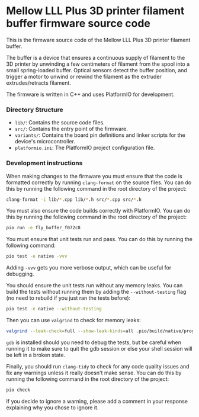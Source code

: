 # Mellow LLL Plus 3D printer filament buffer firmware source code

This is the firmware source code of the Mellow LLL Plus 3D printer filament buffer.

The buffer is a device that ensures a continuous supply of filament to the 3D printer by unwinding a few centimeters of
filament from the spool into a small spring-loaded buffer. Optical sensors detect the buffer position, and trigger a
motor to unwind or rewind the filament as the extruder extrudes/retracts filament.

The firmware is written in C++ and uses PlatformIO for development.

### Directory Structure

- `lib/`: Contains the source code files.
- `src/`: Contains the entry point of the firmware.
- `variants/`: Contains the board pin definitions and linker scripts for the device's microcontroller.
- `platformio.ini`: The PlatformIO project configuration file.

### Development instructions

When making changes to the firmware you must ensure that the code is formatted correctly by running `clang-format` on
the source files. You can do this by running the following command in the root directory of the project:

```bash
clang-format -i lib/*.cpp lib/*.h src/*.cpp src/*.h
```

You must also ensure the code builds correctly with PlatformIO. You can do this by running the following command in the
root directory of the project:

```bash
pio run -e fly_buffer_f072c8
```

You must ensure that unit tests run and pass. You can do this by running the following command:

```bash
pio test -e native -vvv
```

Adding `-vvv` gets you more verbose output, which can be useful for debugging.

You should ensure the unit tests run without any memory leaks. You can build the tests without running them by adding
the `--without-testing` flag (no need to rebuild if you just ran the tests before):

```bash
pio test -e native --without-testing
```

Then you can use `valgrind` to check for memory leaks:

```bash
valgrind --leak-check=full --show-leak-kinds=all .pio/build/native/program
```

`gdb` is installed should you need to debug the tests, but be careful when running it to make sure to quit the gdb
session or else your shell session will be left in a broken state.

Finally, you should run `clang-tidy` to check for any code quality issues and fix any warnings unless it really doesn't
make sense. You can do this by running the following command in the root directory of the project:

```bash
pio check
```
If you decide to ignore a warning, please add a comment in your response explaining why you chose to ignore it.
